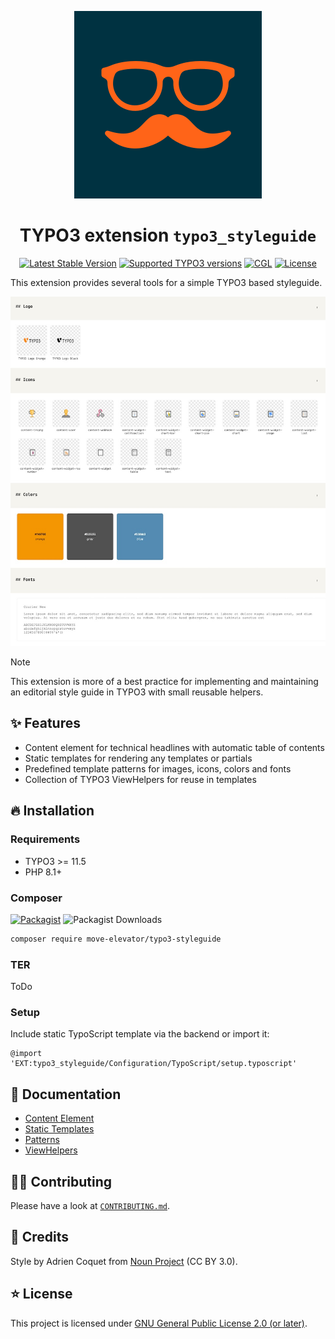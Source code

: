 <div align="center">

![Extension icon](Resources/Public/Icons/Extension.svg)

# TYPO3 extension `typo3_styleguide`

[![Latest Stable Version](https://typo3-badges.dev/badge/typo3_styleguide/version/shields.svg)](https://extensions.typo3.org/extension/typo3_styleguide)
[![Supported TYPO3 versions](https://badgen.net/badge/TYPO3/12%20&%2013/orange)]()
[![CGL](https://img.shields.io/github/actions/workflow/status/move-elevator/typo3-styleguide/cgl.yml?label=cgl&logo=github)](https://github.com/move-elevator/typo3-styleguide/actions/workflows/cgl.yml)
[![License](https://poser.pugx.org/move-elevator/typo3-styleguide/license)](LICENSE.md)

</div>

This extension provides several tools for a simple TYPO3 based styleguide.

![Screenshot](Documentation/Images/screenshot.jpg)

> [!NOTE]
> This extension is more of a best practice for implementing and maintaining an editorial style guide in TYPO3 with small reusable helpers.

## ✨ Features

* Content element for technical headlines with automatic table of contents
* Static templates for rendering any templates or partials
* Predefined template patterns for images, icons, colors and fonts
* Collection of TYPO3 ViewHelpers for reuse in templates

## 🔥 Installation

### Requirements

* TYPO3 >= 11.5
* PHP 8.1+

### Composer

[![Packagist](https://img.shields.io/packagist/v/move-elevator/typo3-styleguide?label=version&logo=packagist)](https://packagist.org/packages/move-elevator/typo3-styleguide)
![Packagist Downloads](https://img.shields.io/packagist/dt/move-elevator/typo3-styleguide?color=brightgreen)

``` bash
composer require move-elevator/typo3-styleguide
```

### TER

ToDo

### Setup

Include static TypoScript template via the backend or import it:

```
@import 'EXT:typo3_styleguide/Configuration/TypoScript/setup.typoscript'
```

## 📙 Documentation

- [Content Element](Documentation/ContentElement.md)
- [Static Templates](Documentation/StaticTemplates.md)
- [Patterns](Documentation/Patterns.md)
- [ViewHelpers](Documentation/ViewHelpers/CLASSES.md)


## 🧑‍💻 Contributing

Please have a look at [`CONTRIBUTING.md`](CONTRIBUTING.md).

## 💎 Credits

Style by Adrien Coquet from <a href="https://thenounproject.com/browse/icons/term/style/" target="_blank" title="style Icons">Noun Project</a> (CC BY 3.0).

## ⭐ License

This project is licensed
under [GNU General Public License 2.0 (or later)](LICENSE.md).
